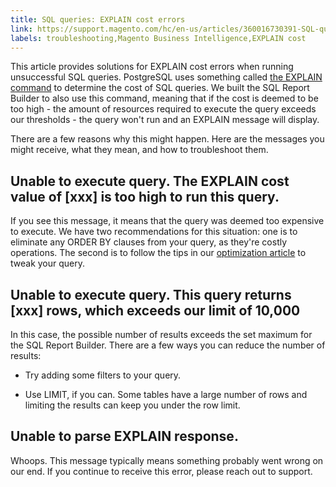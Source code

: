 ```yaml
---
title: SQL queries: EXPLAIN cost errors
link: https://support.magento.com/hc/en-us/articles/360016730391-SQL-queries-EXPLAIN-cost-errors
labels: troubleshooting,Magento Business Intelligence,EXPLAIN cost
---
```


This article provides solutions for EXPLAIN cost errors when running unsuccessful SQL queries. PostgreSQL uses something called [the EXPLAIN command](https://www.postgresql.org/docs/9.5/static/using-explain.html) to determine the cost of SQL queries. We built the SQL Report Builder to also use this command, meaning that if the cost is deemed to be too high - the amount of resources required to execute the query exceeds our thresholds - the query won't run and an EXPLAIN message will display.

There are a few reasons why this might happen. Here are the messages you might receive, what they mean, and how to troubleshoot them.

## Unable to execute query. The EXPLAIN cost value of [xxx] is too high to run this query.

If you see this message, it means that the query was deemed too expensive to execute. We have two recommendations for this situation: one is to eliminate any ORDER BY clauses from your query, as they're costly operations. The second is to follow the tips in our [optimization article](https://support.magento.com/hc/en-us/articles/360016505412-Optimizing-your-SQL-queries) to tweak your query.

## Unable to execute query. This query returns [xxx] rows, which exceeds our limit of 10,000

In this case, the possible number of results exceeds the set maximum for the SQL Report Builder. There are a few ways you can reduce the number of results:

* Try adding some filters to your query.

* Use LIMIT, if you can. Some tables have a large number of rows and limiting the results can keep you under the row limit.

## Unable to parse EXPLAIN response.

Whoops. This message typically means something probably went wrong on our end. If you continue to receive this error, please reach out to support.

